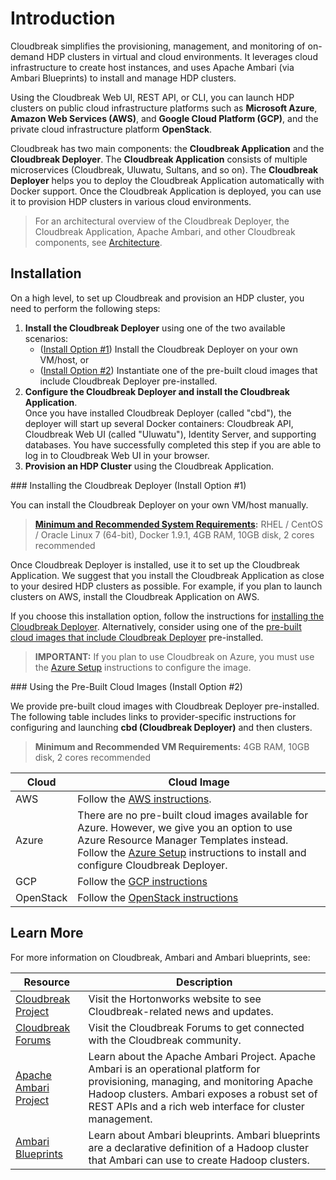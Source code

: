 # Introduction

Cloudbreak simplifies the provisioning, management, and monitoring of on-demand HDP clusters in virtual and cloud environments. It leverages cloud infrastructure to create host instances, and uses Apache Ambari (via Ambari Blueprints) to install and manage HDP clusters.

Using the Cloudbreak Web UI, REST API, or CLI, you can launch HDP clusters on public cloud infrastructure platforms such as **Microsoft Azure**, **Amazon Web Services (AWS)**, and **Google Cloud Platform (GCP)**, and the private cloud infrastructure platform **OpenStack**.

Cloudbreak has two main components: the **Cloudbreak Application** and the **Cloudbreak Deployer**. The **Cloudbreak Application** consists of multiple microservices (Cloudbreak, Uluwatu, Sultans, and so on). The **Cloudbreak Deployer** helps you to deploy the Cloudbreak Application automatically with Docker support. Once the Cloudbreak Application is deployed, you can use it to provision HDP clusters in various cloud environments.

> For an architectural overview of the Cloudbreak Deployer, the Cloudbreak Application, Apache Ambari, and other Cloudbreak components, see [Architecture](architecture.md).

## Installation

On a high level, to set up Cloudbreak and provision an HDP cluster, you need to perform the following steps:

1. **Install the Cloudbreak Deployer** using one of the two available scenarios: 
    - ([Install Option #1](#install-deployer)) Install the Cloudbreak Deployer on your own VM/host, or 
    - ([Install Option #2](#pre-built-images)) Instantiate one of the pre-built cloud images that include Cloudbreak Deployer pre-installed.
2. **Configure the Cloudbreak Deployer and install the Cloudbreak Application**.   
Once you have installed Cloudbreak Deployer (called "cbd"), the deployer will start up several Docker containers: Cloudbreak API, Cloudbreak Web UI (called "Uluwatu"), Identity Server, and supporting databases. You have successfully completed this step if you are able to log in to Cloudbreak Web UI in your browser.
3. **Provision an HDP Cluster** using the Cloudbreak Application.

<div id="install-deployer"></div>
### Installing the Cloudbreak Deployer (Install Option #1)

You can install the Cloudbreak Deployer on your own VM/host manually. 

> **[Minimum and Recommended System Requirements](onprem.md#minimum-and-recommended-system-requirements):** 
> RHEL / CentOS / Oracle Linux 7 (64-bit), Docker 1.9.1, 4GB RAM, 10GB disk, 2 cores recommended

Once Cloudbreak Deployer is installed, use it to set up
the Cloudbreak Application. We suggest that you install the Cloudbreak Application as close to your
desired HDP clusters as possible. For example, if you plan to launch clusters on AWS, install the Cloudbreak Application on AWS.

If you choose this installation option, follow the instructions for [installing the Cloudbreak Deployer](onprem.md). Alternatively, consider using one of the [pre-built cloud images that include Cloudbreak Deployer](#pre-built-images) pre-installed.

> **IMPORTANT:** If you plan to use Cloudbreak on Azure, you must use the [Azure Setup](azure.md#deploy-using-the-azure-portal) instructions to configure the image.


<div id="pre-built-images"></div>
### Using the Pre-Built Cloud Images (Install Option #2)

We provide pre-built cloud images with Cloudbreak Deployer pre-installed. The following table includes
links to provider-specific instructions for configuring and launching **cbd (Cloudbreak Deployer)** and then clusters.

> **Minimum and Recommended VM Requirements:** 4GB RAM, 10GB disk, 2 cores recommended

| Cloud | Cloud Image |
|---|---|
| AWS | Follow the [AWS instructions](aws.md). |
| Azure | There are no pre-built cloud images available for Azure. However, we give you an option to use Azure Resource Manager Templates instead. Follow the [Azure Setup](azure.md) instructions to install and configure Cloudbreak Deployer. |
| GCP | Follow the [GCP instructions](gcp.md) |
| OpenStack | Follow the [OpenStack instructions](openstack.md) |

## Learn More

For more information on Cloudbreak, Ambari and Ambari blueprints, see:

| Resource | Description |
|---|---|
|[Cloudbreak Project](http://hortonworks.com/hadoop/cloudbreak/) | Visit the Hortonworks website to see Cloudbreak-related news and updates. |
|[Cloudbreak Forums](http://hortonworks.com/hadoop/cloudbreak/#forums) | Visit the Cloudbreak Forums to get connected with the Cloudbreak community. |
|[Apache Ambari Project](http://hortonworks.com/hadoop/ambari/) | Learn about the Apache Ambari Project. Apache Ambari is an operational platform for provisioning, managing, and monitoring Apache Hadoop clusters. Ambari exposes a robust set of REST APIs and a rich web interface for cluster management. |
|[Ambari Blueprints](https://cwiki.apache.org/confluence/display/AMBARI/Blueprints)| Learn about Ambari bleuprints. Ambari blueprints are a declarative definition of a Hadoop cluster that Ambari can use to create Hadoop clusters. |
